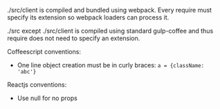 ./src/client is compiled and bundled using webpack. Every require must specify its extension so webpack loaders
can process it.

./src except ./src/client is compiled using standard gulp-coffee and thus require does not need to specify an extension.

Coffeescript conventions:
- One line object creation must be in curly braces: `a = {className: 'abc'}`

Reactjs conventions:
- Use null for no props
